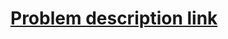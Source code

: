 # [Problem description link](https://www.geeksforgeeks.org/problems/minimum-sum-of-two-elements-from-two-arrays0253/1?itm_source=geeksforgeeks&itm_medium=article&itm_campaign=bottom_sticky_on_article)